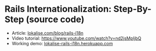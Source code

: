 # Rails Internationalization: Step-By-Step (source code)

* Article: [lokalise.com/blog/rails-i18n](https://lokalise.com/blog/rails-i18n/)
* Video tutorial: https://www.youtube.com/watch?v=nd2jsMpIjbQ
* Working demo: [lokalise-rails-i18n.herokuapp.com](https://lokalise-rails-i18n.herokuapp.com)
